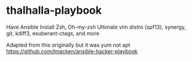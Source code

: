 # thalhalla-playbook
Have Ansible Install Zsh, Oh-my-zsh Ultimate vim distro (spf13), synergy, git, kdiff3, exuberant-ctags, and more

Adapted from this originally but it was yum not apt
https://github.com/lmacken/ansible-hacker-playbook
